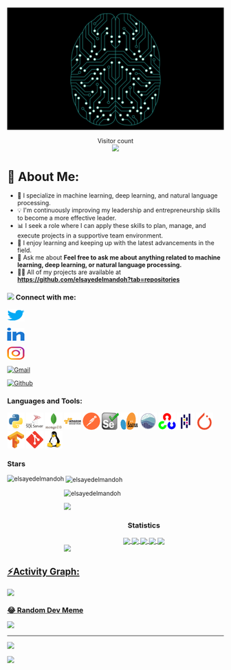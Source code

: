 [![MasterHead](https://raw.githubusercontent.com/san99tiago/ML_BASICS/master/assets/GIF_MachineLearning.gif)](https://github.com/ThecoderPinar)

<p align="center"> 
  Visitor count<br>
  <img src="https://profile-counter.glitch.me/elsayedelmandoh/count.svg" />
</p>


# 💫 About Me:
- 🔬 I specialize in machine learning, deep learning, and natural language processing.<br>
- 💡 I'm continuously improving my leadership and entrepreneurship skills to become a more effective leader.<br>
- 📊 I seek a role where I can apply these skills to plan, manage, and execute projects in a supportive team environment.<br>
- 🌱 I enjoy learning and keeping up with the latest advancements in the field.<be>
- 💬 Ask me about **Feel free to ask me about anything related to machine learning, deep learning, or natural language processing.**
- 👨‍💻 All of my projects are available at **https://github.com/elsayedelmandoh?tab=repositories**

<h3 align="left"><img src="https://media.giphy.com/media/WUlplcMpOCEmTGBtBW/giphy.gif" width="30"> Connect with me: </h3>
<p align="left">
  <a href="https://twitter.com/elsayedelmandoo" target="_blank">
    <img align="center" src="https://raw.githubusercontent.com/teamedwardforever/Readme-Generator/71f25dd8b98329b168142a6b782a107b75eab178/svg/Social/twitter.svg" alt="Twitter" height="30" width="40">
  </a>
</p>
<p align="left">
  <a href="https://linkedin.com/in/elsayed-elmandoh-b5849a1b8/" target="_blank">
    <img align="center" src="https://raw.githubusercontent.com/teamedwardforever/Readme-Generator/71f25dd8b98329b168142a6b782a107b75eab178/svg/Social/linked-in-alt.svg" alt="LinkedIn" height="30" width="40">
  </a>
</p>
<p align="left">
  <a href="https://instagram.com/elsayed.elmandoh" target="_blank">
    <img align="center" src="https://raw.githubusercontent.com/teamedwardforever/Readme-Generator/71f25dd8b98329b168142a6b782a107b75eab178/svg/Social/instagram.svg" alt="Instagram" height="30" width="40">
  </a>
</p>
<p align="left">
  <a href="mailto:elsayedelmandoh7@gmail.com" target="_blank">
    <img align="center" src="https://img.shields.io/badge/-Gmail-%23333?style=for-the-badge&logo=gmail&logoColor=white" alt="Gmail" target="_blank">
  </a>
</p>

[![Github](https://img.shields.io/github/followers/elsayedelmandoh?label=Follow%20Me&style=social)](https://github.com/elsayedelmandoh)


<h3 align="left">Languages and Tools:</h3>
<p align="left">
<img src="https://raw.githubusercontent.com/teamedwardforever/Readme-Generator/71f25dd8b98329b168142a6b782a107b75eab178/svg/Skills/Languages/python-original.svg" alt="Python" width="40" height="40"/>
<img src="https://raw.githubusercontent.com/teamedwardforever/Readme-Generator/71f25dd8b98329b168142a6b782a107b75eab178/svg/Skills/Database/microsoft-sql-server-logo.svg" alt="Microsoft Sql Server" width="40" height="40"/>
<img src="https://raw.githubusercontent.com/teamedwardforever/Readme-Generator/71f25dd8b98329b168142a6b782a107b75eab178/svg/Skills/Database/mongodb-original-wordmark.svg" alt="Mongodb" width="40" height="40"/>
<img src="https://raw.githubusercontent.com/teamedwardforever/Readme-Generator/71f25dd8b98329b168142a6b782a107b75eab178/svg/Skills/Devops/amazonwebservices-original-wordmark.svg" alt="Amazon Web Services" width="40" height="40"/>
<img src="https://raw.githubusercontent.com/teamedwardforever/Readme-Generator/71f25dd8b98329b168142a6b782a107b75eab178/svg/Skills/Software/getpostman-icon.svg" alt="Postman" width="40" height="40"/>
<img src="https://raw.githubusercontent.com/teamedwardforever/Readme-Generator/71f25dd8b98329b168142a6b782a107b75eab178/svg/Skills/Testing/selenium-logo.svg" alt="Selenium" width="40" height="40"/>
<img src="https://raw.githubusercontent.com/teamedwardforever/Readme-Generator/71f25dd8b98329b168142a6b782a107b75eab178/svg/Skills/ML/Scikit_learn_logo_small.svg" alt="Scikit" width="40" height="40"/>
<img src="https://raw.githubusercontent.com/teamedwardforever/Readme-Generator/71f25dd8b98329b168142a6b782a107b75eab178/svg/Skills/ML/logo-mark-lightbg.svg" alt="SeaBorn" width="40" height="40"/>
<img src="https://raw.githubusercontent.com/teamedwardforever/Readme-Generator/71f25dd8b98329b168142a6b782a107b75eab178/svg/Skills/ML/opencv-icon.svg" alt="Opencv" width="40" height="40"/>
<img src="https://raw.githubusercontent.com/teamedwardforever/Readme-Generator/71f25dd8b98329b168142a6b782a107b75eab178/svg/Skills/ML/pandas-original.svg" alt="Pandas" width="40" height="40"/>
<img src="https://raw.githubusercontent.com/teamedwardforever/Readme-Generator/71f25dd8b98329b168142a6b782a107b75eab178/svg/Skills/ML/pytorch-icon.svg" alt="Pytorch" width="40" height="40"/>
<img src="https://raw.githubusercontent.com/teamedwardforever/Readme-Generator/71f25dd8b98329b168142a6b782a107b75eab178/svg/Skills/ML/tensorflow-icon.svg" alt="Tensorflow" width="40" height="40"/>
<img src="https://raw.githubusercontent.com/teamedwardforever/Readme-Generator/71f25dd8b98329b168142a6b782a107b75eab178/svg/Skills/Other/git-scm-icon.svg" alt="Git" width="40" height="40"/>
<img src="https://raw.githubusercontent.com/teamedwardforever/Readme-Generator/71f25dd8b98329b168142a6b782a107b75eab178/svg/Skills/Other/linux-original.svg" alt="Linux" width="40" height="40"/>
</p>

<h3 align="left">Stars</h3>
<img align="left" height="180em" src="https://github-readme-stats.vercel.app/api/top-langs/?username=elsayedelmandoh&layout=compact&theme=transparent" alt=elsayedelmandoh />

<p>&nbsp;<img align="center" height="180em" src="https://github-readme-stats.vercel.app/api?username=elsayedelmandoh&show_icons=true&locale=en&theme=transparent" alt="elsayedelmandoh" /></p>



<p><img align="center" height="180em" src="https://github-readme-streak-stats.herokuapp.com/?user=elsayedelmandoh&theme=transparent" alt="elsayedelmandoh" /></p>



<img src="https://user-images.githubusercontent.com/73097560/115834477-dbab4500-a447-11eb-908a-139a6edaec5c.gif"><h3 align="center">Statistics</h3>
<div align="center">
<a href="https://github.com/elsayedelmandoh">
<img align="center" src="http://github-profile-summary-cards.vercel.app/api/cards/stats?username=elsayedelmandoh&theme=2077" height="180em" />
<img align="center" src="http://github-profile-summary-cards.vercel.app/api/cards/most-commit-language?username=elsayedelmandoh&theme=2077" height="180em" />
<img align="center" src="http://github-profile-summary-cards.vercel.app/api/cards/repos-per-language?username=elsayedelmandoh&theme=2077" height="180em" />
<img align="center" src="http://github-profile-summary-cards.vercel.app/api/cards/productive-time?username=elsayedelmandoh&theme=2077" height="180em" />
<img align="center" src="http://github-profile-summary-cards.vercel.app/api/cards/profile-details?username=elsayedelmandoh&theme=2077" height="180em" />
</div>
<img src="https://user-images.githubusercontent.com/73097560/115834477-dbab4500-a447-11eb-908a-139a6edaec5c.gif"><h2 align="left">⚡Activity Graph:</h2>
<img align="center" src="https://github-readme-activity-graph.vercel.app/graph?username=elsayedelmandoh&theme=synthwave-84"/>


### 😂 Random Dev Meme
<img src='https://randommeme-five.vercel.app/' style="height: 400px;"/>

---
[![](https://visitcount.itsvg.in/api?id=elsayedelmandoh&icon=9&color=11)](https://visitcount.itsvg.in)

<!-- Proudly created with GPRM ( https://gprm.itsvg.in ) -->
<img src="https://raw.githubusercontent.com/Trilokia/Trilokia/379277808c61ef204768a61bbc5d25bc7798ccf1/bottom_header.svg" />
